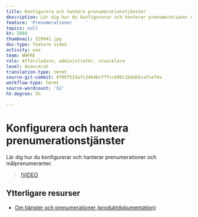 ```yaml
---
title: Konfigurera och hantera prenumerationstjänster
description: Lär dig hur du konfigurerar och hanterar prenumerationer och målprenumeranter.
feature: 'Prenumerationer     '
topics: null
kt: 5088
thumbnail: 329941.jpg
doc-type: feature video
activity: use
team: WWFRE
role: Affärsledare, administratör, utvecklare
level: Avancerat
translation-type: tm+mt
source-git-commit: 8f06f533afc34b4bcf7fcc690c1b9ab5cafcef4a
workflow-type: tm+mt
source-wordcount: '52'
ht-degree: 3%

---
```



# Konfigurera och hantera prenumerationstjänster

Lär dig hur du konfigurerar och hanterar prenumerationer och målprenumeranter.

>[!VIDEO](https://video.tv.adobe.com/v/329941?quality=12)

## Ytterligare resurser

* [Om tjänster och prenumerationer (produktdokumentation)](https://experienceleague.adobe.com/docs/campaign-classic/using/sending-messages/subscriptions-and-referrals/about-services-and-subscriptions.html)

